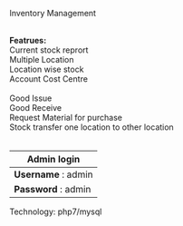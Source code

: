 
Inventory Management

<br/>
<b>Featrues:</b>
<br/>
Current stock reprort<br/>
Multiple Location<br/>
Location wise stock<br/>
Account Cost Centre<br/>
<br/>
Good Issue<br/>
Good Receive<br/>
Request Material for purchase<br/>
Stock transfer one location to other location<br/>
<br/>

  Admin login        | 
   ---------------------| 
   **Username** : admin | 
   **Password** : admin | 
   
  
Technology: php7/mysql  
   
   
   
